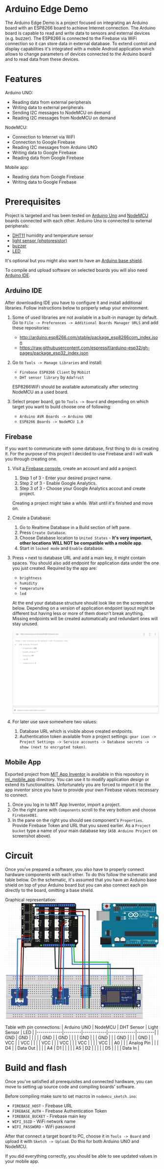 # Arduino Edge Demo

The Arduino Edge Demo is a project focused on integrating an Arduino board with an ESP8266 board to achieve Internet connection. The Arduino board is capable to read and write data to sensors and external devices (e.g. buzzer). The ESP8266 is connected to the Firebase via WiFi connection so it can store data in external database. To extend control and display capabilities it's integrated with a mobile Android application which allows to change parameters of devices connected to the Arduino board and to read data from these devices.


# Features

Arduino UNO:
- Reading data from external peripherals
- Writing data to external peripherals
- Sending I2C messages to NodeMCU on demand
- Reading I2C messages from NodeMCU on demand

NodeMCU:
- Connection to Internet via WiFI
- Connection to Google Firebase
- Reading I2C messages from Arduino UNO
- Writing data to Google Firebase
- Reading data from Google Firebase

Mobile app:
- Reading data from Google Firebase
- Writing data to Google Firebase


# Prerequisites

Project is targeted and has been tested on [Arduino Uno](https://store.arduino.cc/products/arduino-uno-rev3) and [NodeMCU](https://esp8266-shop.com/product/nodemcu-esp8266-esp-12e/) boards connected with each other. Arduino Uno is connected to external peripherals:
- [DHT11](https://www.adafruit.com/product/386) humidity and temperature sensor
- [light sensor (photoresistor)](https://wiki.seeedstudio.com/Grove-Light_Sensor/)
- [buzzer](https://wiki.seeedstudio.com/Grove-Buzzer/)
- [LED](https://www.seeedstudio.com/Grove-Red-LED.html)

It's optional but you might also want to have an [Arduino base shield](https://www.seeedstudio.com/Base-Shield-V2.html).

To compile and upload software on selected boards you will also need [Arduino IDE](https://www.arduino.cc/en/software).


## Arduino IDE

After downloading IDE you have to configure it and install additional libraries. Follow instructions below to properly setup your environment.

1. Some of used libraries are not available in a built-in manager by default. Go to `File -> Preferences -> Additional Boards Manager URLS` and add these repositories:
    - http://arduino.esp8266.com/stable/package_esp8266com_index.json
    - https://raw.githubusercontent.com/espressif/arduino-esp32/gh-pages/package_esp32_index.json

2. Go to `Tools -> Manage Libraries` and install:
    - `Firebase ESP8266 Client` by `Mobizt`
    - `DHT sensor library` by `Adafruit`

    ESP8266WiFi should be available automatically after selecting NodeMCU as a used board.

3. Select proper board, go to `Tools -> Board` and depending on which target you want to build choose one of following:
    - `Arduino AVR Boards -> Arduino UNO`
    - `ESP8266 Boards -> NodeMCU 1.0`

## Firebase

If you want to communicate with some database, first thing to do is creating it. For the purpose of this project I decided to use Firebase and I will walk you through creating one.

1. Visit [a Firebase console](https://console.firebase.google.com/), create an account and add a project.
    1. Step 1 of 3 - Enter your desired project name.
    2. Step 2 of 3 - Enable Google Analytics.
    3. Step 3 of 3 - Choose your Google Analytics accout and create project.

    Creating a project might take a while. Wait until it's finished and move on.

2. Create a Database:
    1. Go to Realtime Database in a Build section of left pane.
    2. Press `Create Database`.
    3. Choose Database location to `United States` - **It's very important, other locations WILL NOT be compatible with a mobile app**.
    4. Start in `locked mode` and `Enable` database.

3. Press `+` next to database URL and add a main key, it might contain spaces. You should also add endpoint for application data under the one you just created. Required by the app are:
    - `brightness`
    - `humidity`
    - `temperature`
    - `led`

    At the end your database structure should look like on the screenshot below. Depending on a version of application endpoint layout might be different but having less or more of them doesn't break anything. Missing endpoints will be created automatically and redundant ones will stay unused.

    <img src="docs/database_structure.png" alt="Final structure of created database"/>

4. For later use save somewhere two values:
    1. Database URL which is visible above created endpoints.
    2. Authentication token available from a project settings: `gear icon -> Project Settings -> Service accounts -> Database secrets -> show (next to encrypted token)`.


## Mobile App

Exported project from [MIT App Inventor](http://ai2.appinventor.mit.edu/) is available in this repository in [mi_mobile_app](mit_mobile_app) directory. You can use it to modify application design or extend its functionalities. Unfortunately you are forced to import it to the app inventor since you have to provide your own Firebase values necessary to connect.

1. Once you log in to MIT App Inventor, import a project.
2. On the right pane with `Components` scroll to the very bottom and choose `FirebaseDB1`.
3. In the pane on the right you should see component's `Properties`. Provide Firebase Token and URL that you saved earlier. As a `Project bucket` type a name of your main database key (`ASB Arduino Project` on screenshot above).


# Circuit

Once you've prepared a software, you also have to properly connect hardware components with each other. To do this follow the schematic and table below. On the schematic, it's assumed that you have an Arduino base shield on top of your Arduino board but you can also connect each pin directly to the board, omitting a base shield.

Graphical representation:
<img src="docs/components_circuit.png" alt="Final structure of created database"/>

Table with pin connections:
| Arduino UNO | NodeMCU | DHT Sensor | Light Sensor | LED     |
|-------------|---------|------------|--------------|---------|
| GND         | GND     |            |              |         |
| GND         |         | GND        |              |         |
| GND         |         |            | GND          |         |
| GND         |         |            |              | GND     |
| VCC         |         | VCC        |              |         |
| VCC         |         |            | VCC          |         |
| VCC         |         |            |              | VCC     |
| A0          |         |            | Analog Pin   |         |
| D4          |         | Data Out   |              |         |
| A4          | D1      |            |              |         |
| A5          | D2      |            |              |         |
| D5          |         |            |              | Data In |


# Build and flash

Once you've satisfied all prerequisites and connected hardware, you can move to setting up source code and compiling boards' software.

Before compiling make sure to set macros in `nodemcu_sketch.ino`:
- `FIREBASE_HOST` - Firebase URL
- `FIREBASE_AUTH` - Firebase Authentication Token
- `FIREBASE_BUCKET` - Firebase main key
- `WIFI_SSID` - WiFi network name
- `WIFI_PASSWORD` - WiFi password

After that connect a target board to PC, choose it in `Tools -> Board` and upload it with `Sketch -> Upload`. Do this for both Arduino UNO and NodeMCU.

If you did everything correctly, you should be able to see updated values in your mobile app.

